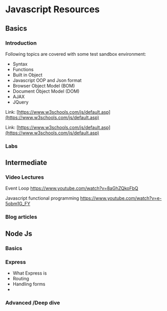 # Javascript Resources


## Basics

### Introduction
Following topics are covered with some test sandbox environment:

 - Syntax
 - Functions
 - Built in Object
 - Javascript OOP and Json format
 - Browser Object Model (BOM)
 - Document Object Model (DOM)
 - AJAX
 - JQuery

Link:
[https://www.w3schools.com/js/default.asp](https://www.w3schools.com/js/default.asp)

Link:
[https://www.w3schools.com/js/default.asp](https://www.w3schools.com/js/default.asp)

### Labs

## Intermediate





### Video Lectures
Event Loop
https://www.youtube.com/watch?v=8aGhZQkoFbQ

Javascript functional programming
https://www.youtube.com/watch?v=e-5obm1G_FY


### Blog articles




## Node Js


### Basics

### Express
- What Express is
- Routing
- Handling forms
- 


### Advanced /Deep dive

<!--stackedit_data:
eyJoaXN0b3J5IjpbMTE4NjkyMjY1LC01MTE1ODEzNTksMTI1OT
AxMjUwMF19
-->